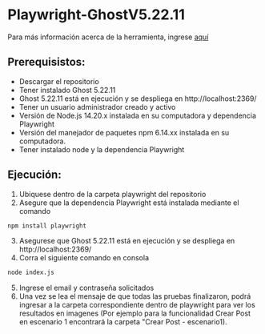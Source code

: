 # Playwright-GhostV5.22.11
Para más información acerca de la herramienta, ingrese [aquí](https://playwright.dev/)

## Prerequisistos:

- Descargar el repositorio
- Tener instalado Ghost 5.22.11
- Ghost 5.22.11 está en ejecución y se despliega en http://localhost:2369/
- Tener un usuario administrador creado y activo
- Versión de Node.js 14.20.x instalada en su computadora y dependencia Playwright
- Versión del manejador de paquetes npm 6.14.xx instalada en su computadora.
- Tener instalado node y la dependencia Playwright

## Ejecución:

1. Ubiquese dentro de la carpeta playwright del repositorio
2. Asegure que la dependencia Playwright está instalada mediante el comando 
```bash
npm install playwright
```
3. Asegurese que Ghost 5.22.11 está en ejecución y se despliega en http://localhost:2369/
4. Corra el siguiente comando en consola
```bash
node index.js
```
5. Ingrese el email y contraseña solicitados
6. Una vez se lea el mensaje de que todas las pruebas finalizaron, podrá ingresar a la carpeta correspondiente dentro de playwright para ver los resultados en imagenes (Por ejemplo para la funcionalidad Crear Post en escenario 1 encontrará la carpeta "Crear Post - escenario1).
